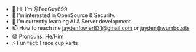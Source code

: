 - 👋 Hi, I’m @FedGuy699
- 👀 I’m interested in OpenSource & Security.
- 🌱 I’m currently learning AI & Server development.
- 📫 How to reach me jaydenfowler831@gmail.com or jayden@wumbo.site
- 😄 Pronouns: He/Him
- ⚡ Fun fact: I race cup karts


